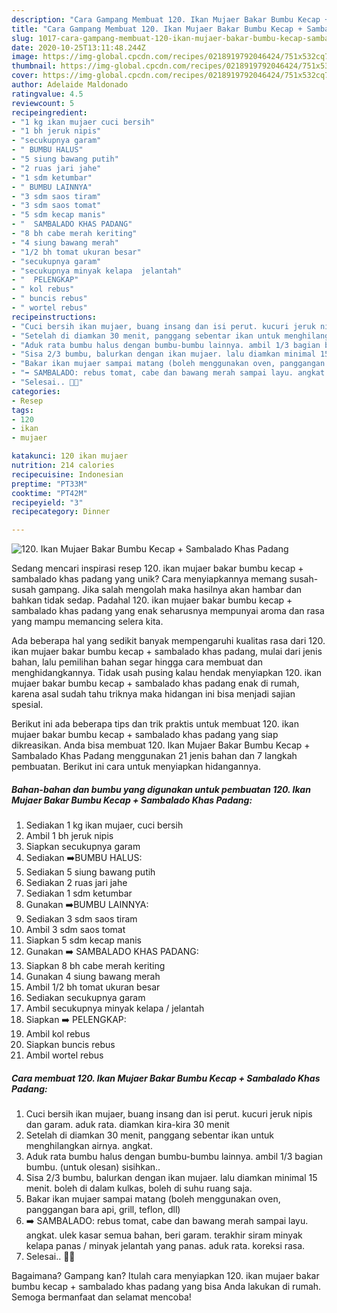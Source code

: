 ```yaml
---
description: "Cara Gampang Membuat 120. Ikan Mujaer Bakar Bumbu Kecap + Sambalado Khas Padang yang Enak"
title: "Cara Gampang Membuat 120. Ikan Mujaer Bakar Bumbu Kecap + Sambalado Khas Padang yang Enak"
slug: 1017-cara-gampang-membuat-120-ikan-mujaer-bakar-bumbu-kecap-sambalado-khas-padang-yang-enak
date: 2020-10-25T13:11:48.244Z
image: https://img-global.cpcdn.com/recipes/0218919792046424/751x532cq70/120-ikan-mujaer-bakar-bumbu-kecap-sambalado-khas-padang-foto-resep-utama.jpg
thumbnail: https://img-global.cpcdn.com/recipes/0218919792046424/751x532cq70/120-ikan-mujaer-bakar-bumbu-kecap-sambalado-khas-padang-foto-resep-utama.jpg
cover: https://img-global.cpcdn.com/recipes/0218919792046424/751x532cq70/120-ikan-mujaer-bakar-bumbu-kecap-sambalado-khas-padang-foto-resep-utama.jpg
author: Adelaide Maldonado
ratingvalue: 4.5
reviewcount: 5
recipeingredient:
- "1 kg ikan mujaer cuci bersih"
- "1 bh jeruk nipis"
- "secukupnya garam"
- " BUMBU HALUS"
- "5 siung bawang putih"
- "2 ruas jari jahe"
- "1 sdm ketumbar"
- " BUMBU LAINNYA"
- "3 sdm saos tiram"
- "3 sdm saos tomat"
- "5 sdm kecap manis"
- "  SAMBALADO KHAS PADANG"
- "8 bh cabe merah keriting"
- "4 siung bawang merah"
- "1/2 bh tomat ukuran besar"
- "secukupnya garam"
- "secukupnya minyak kelapa  jelantah"
- "  PELENGKAP"
- " kol rebus"
- " buncis rebus"
- " wortel rebus"
recipeinstructions:
- "Cuci bersih ikan mujaer, buang insang dan isi perut. kucuri jeruk nipis dan garam. aduk rata. diamkan kira-kira 30 menit"
- "Setelah di diamkan 30 menit, panggang sebentar ikan untuk menghilangkan airnya. angkat."
- "Aduk rata bumbu halus dengan bumbu-bumbu lainnya. ambil 1/3 bagian bumbu. (untuk olesan) sisihkan.."
- "Sisa 2/3 bumbu, balurkan dengan ikan mujaer. lalu diamkan minimal 15 menit. boleh di dalam kulkas, boleh di suhu ruang saja."
- "Bakar ikan mujaer sampai matang (boleh menggunakan oven, panggangan bara api, grill, teflon, dll)"
- "➡️ SAMBALADO: rebus tomat, cabe dan bawang merah sampai layu. angkat. ulek kasar semua bahan, beri garam. terakhir siram minyak kelapa panas / minyak jelantah yang panas. aduk rata. koreksi rasa."
- "Selesai.. 🤩🤩"
categories:
- Resep
tags:
- 120
- ikan
- mujaer

katakunci: 120 ikan mujaer 
nutrition: 214 calories
recipecuisine: Indonesian
preptime: "PT33M"
cooktime: "PT42M"
recipeyield: "3"
recipecategory: Dinner

---
```



![120. Ikan Mujaer Bakar Bumbu Kecap + Sambalado Khas Padang](https://img-global.cpcdn.com/recipes/0218919792046424/751x532cq70/120-ikan-mujaer-bakar-bumbu-kecap-sambalado-khas-padang-foto-resep-utama.jpg)

Sedang mencari inspirasi resep 120. ikan mujaer bakar bumbu kecap + sambalado khas padang yang unik? Cara menyiapkannya memang susah-susah gampang. Jika salah mengolah maka hasilnya akan hambar dan bahkan tidak sedap. Padahal 120. ikan mujaer bakar bumbu kecap + sambalado khas padang yang enak seharusnya mempunyai aroma dan rasa yang mampu memancing selera kita.



Ada beberapa hal yang sedikit banyak mempengaruhi kualitas rasa dari 120. ikan mujaer bakar bumbu kecap + sambalado khas padang, mulai dari jenis bahan, lalu pemilihan bahan segar hingga cara membuat dan menghidangkannya. Tidak usah pusing kalau hendak menyiapkan 120. ikan mujaer bakar bumbu kecap + sambalado khas padang enak di rumah, karena asal sudah tahu triknya maka hidangan ini bisa menjadi sajian spesial.


Berikut ini ada beberapa tips dan trik praktis untuk membuat 120. ikan mujaer bakar bumbu kecap + sambalado khas padang yang siap dikreasikan. Anda bisa membuat 120. Ikan Mujaer Bakar Bumbu Kecap + Sambalado Khas Padang menggunakan 21 jenis bahan dan 7 langkah pembuatan. Berikut ini cara untuk menyiapkan hidangannya.

<!--inarticleads1-->

##### Bahan-bahan dan bumbu yang digunakan untuk pembuatan 120. Ikan Mujaer Bakar Bumbu Kecap + Sambalado Khas Padang:

1. Sediakan 1 kg ikan mujaer, cuci bersih
1. Ambil 1 bh jeruk nipis
1. Siapkan secukupnya garam
1. Sediakan  ➡️BUMBU HALUS:
1. Sediakan 5 siung bawang putih
1. Sediakan 2 ruas jari jahe
1. Sediakan 1 sdm ketumbar
1. Gunakan  ➡️BUMBU LAINNYA:
1. Sediakan 3 sdm saos tiram
1. Ambil 3 sdm saos tomat
1. Siapkan 5 sdm kecap manis
1. Gunakan  ➡️ SAMBALADO KHAS PADANG:
1. Siapkan 8 bh cabe merah keriting
1. Gunakan 4 siung bawang merah
1. Ambil 1/2 bh tomat ukuran besar
1. Sediakan secukupnya garam
1. Ambil secukupnya minyak kelapa / jelantah
1. Siapkan  ➡️ PELENGKAP:
1. Ambil  kol rebus
1. Siapkan  buncis rebus
1. Ambil  wortel rebus




<!--inarticleads2-->

##### Cara membuat 120. Ikan Mujaer Bakar Bumbu Kecap + Sambalado Khas Padang:

1. Cuci bersih ikan mujaer, buang insang dan isi perut. kucuri jeruk nipis dan garam. aduk rata. diamkan kira-kira 30 menit
1. Setelah di diamkan 30 menit, panggang sebentar ikan untuk menghilangkan airnya. angkat.
1. Aduk rata bumbu halus dengan bumbu-bumbu lainnya. ambil 1/3 bagian bumbu. (untuk olesan) sisihkan..
1. Sisa 2/3 bumbu, balurkan dengan ikan mujaer. lalu diamkan minimal 15 menit. boleh di dalam kulkas, boleh di suhu ruang saja.
1. Bakar ikan mujaer sampai matang (boleh menggunakan oven, panggangan bara api, grill, teflon, dll)
1. ➡️ SAMBALADO: rebus tomat, cabe dan bawang merah sampai layu. angkat. ulek kasar semua bahan, beri garam. terakhir siram minyak kelapa panas / minyak jelantah yang panas. aduk rata. koreksi rasa.
1. Selesai.. 🤩🤩




Bagaimana? Gampang kan? Itulah cara menyiapkan 120. ikan mujaer bakar bumbu kecap + sambalado khas padang yang bisa Anda lakukan di rumah. Semoga bermanfaat dan selamat mencoba!
